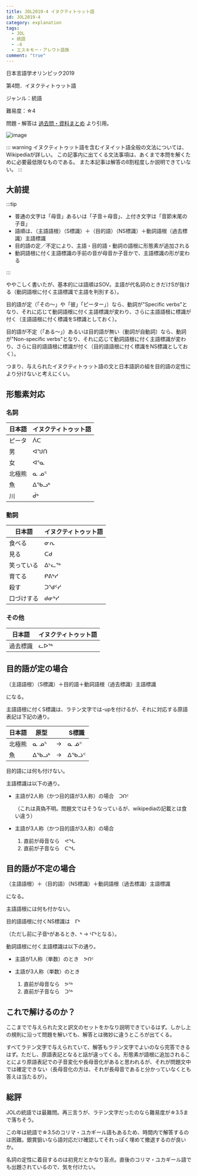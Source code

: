 ```yaml
---
title: JOL2019-4 イヌクティトゥット語
id: JOL2019-4
category: explanation
tags:
  - JOL
  - 統語
  - ☆4
  - エスキモー・アレウト語族
comment: "true"
---
```

日本言語学オリンピック2019

第4問．イヌクティトゥット語

ジャンル：統語

難易度：☆4

問題・解答は
[過去問・資料まとめ](https://iolingjapan.org/preparation/)
より引用。

![image](/upload/jol2019-4.jpg)

::: warning
イヌクティトゥット語を含むイヌイット語全般の文法については、Wikipediaが詳しい。
この記事内に出てくる文法事項は、あくまで本問を解くために必要最低限なものである。
また本記事は解答の8割程度しか説明できていない。
:::

## 大前提

:::tip

* 普通の文字は「母音」あるいは「子音＋母音」、上付き文字は「音節末尾の子音」
* 語順は、（主語語根）（S標識）＋（目的語）（NS標識）＋動詞語根（過去標識）主語標識
* 目的語の定／不定により、主語・目的語・動詞の語根に形態素が追加される
* 動詞語根に付く主語標識の手前の音が母音か子音かで、主語標識の形が変わる

:::

ややこしく書いたが、基本的には語順はSOV。主語が代名詞のときだけSが抜ける（動詞語根に付く主語標識で主語を判別する）。

目的語が定（「その～」や「彼」「ピーター」）なら、動詞が"Specific verbs"となり、それに応じて動詞語根に付く主語標識が変わり、さらに主語語根に標識が付く（主語語根に付く標識をS標識としておく）。

目的語が不定（「ある～」）あるいは目的語が無い（動詞が自動詞）なら、動詞が"Non-specific verbs"となり、それに応じて動詞語根に付く主語標識が変わり、さらに目的語語根に標識が付く（目的語語根に付く標識をNS標識としておく）。

つまり、与えられたイヌクティトゥット語の文と日本語訳の組を目的語の定性により分けないと考えにくい。

## 形態素対応

### 名詞

| 日本語 | イヌクティトゥット語 |
| --- | ---------- |
| ピータ | ᐲᑕ         |
| 男   | ᐊᖑᑎ        |
| 女   | ᐊᕐᓇ        |
| 北極熊 | ᓇ ᓄᕐ       |
| 魚   | ᐃᖃᓗᒃ       |
| 川   | ᑰᒃ         |

### 動詞

| 日本語   | イヌクティトゥット語 |
| ----- | ---------- |
| 食べる   | ᓂᕆ         |
| 見る    | ᑕᑯ         |
| 笑っている | ᐃᒡᓚᖅ       |
| 育てる   | ᑭᕕᒃᓯ       |
| 殺す    | ᑐᖁᑦᓯ       |
| 口づけする | ᑯᓂᒃᓯ       |

### その他

| 日本語  | イヌクティトゥット語 |
| ---- | ---------- |
| 過去標識 | ᓚᐅᖅ        |

## 目的語が定の場合

（主語語根）（S標識）＋目的語＋動詞語根（過去標識）主語標識

になる。

主語語根に付くS標識は、ラテン文字では-upを付けるが、それに対応する原語表記は下記の通り。

| 日本語 | 原型   |     | S標識  |
| --- | ---- | --- | ---- |
| 北極熊 | ᓇ ᓄᕐ | →   | ᓇ ᓅᑉ |
| 魚   | ᐃᖃᓗᒃ | →   | ᐃᖃᓘᑉ |

目的語には何も付けない。

主語標識は以下の通り。

* 主語が2人称（かつ目的語が3人称）の場合　ᑐᑎᑦ

  （これは真偽不明。問題文ではそうなっているが、wikipediaの記載とは食い違う）
* 主語が3人称（かつ目的語が3人称）の場合

  1. 直前が母音なら　ᕙᖓ
  2. 直前が子音なら　ᑕᖓ

## 目的語が不定の場合

（主語語根）＋（目的語）（NS標識）＋動詞語根（過去標識）主語標識

になる。

主語語根には何も付かない。

目的語語根に付くNS標識は　ᒥᒃ

（ただし前に子音ᒃがあるとき、ᒃ → ᒻᒥᒃとなる）。

動詞語根に付く主語標識は以下の通り。

* 主語が1人称（単数）のとき　ᕗᑎᑦ
* 主語が3人称（単数）のとき

  1. 直前が母音なら　ᕗᖅ
  2. 直前が子音なら　ᑐᖅ

## これで解けるのか？

ここまでで与えられた文と訳文のセットをかなり説明できているはず。しかし上の規則に沿って問題を解いても、解答とは微妙に違うところが出てくる。

すべてラテン文字で与えられていて、解答もラテン文字でよいのなら完答できるはず。ただし、原語表記となると話が違ってくる。形態素が語根に追加されることにより原語表記での子音変化や長母音化があると思われるが、それが問題文中では確定できない（長母音化の方は、それが長母音であると分かっていなくとも答えは当たるが）。

## 総評

JOLの統語では最難問。再三言うが、ラテン文字だったのなら難易度が☆3.5まで落ちそう。

この年は統語で☆3.5のコリマ・ユカギール語もあるため、時間内で解答するのは困難。銀賞狙いなら語対応だけ確認してそれっぽく埋めて撤退するのが良いか。

名詞の定性に着目するのは初見だとかなり盲点。直後のコリマ・ユカギール語でも出題されているので、気を付けたい。